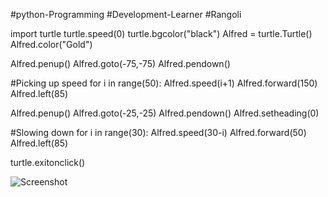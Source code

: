 #python-Programming
#Development-Learner
#Rangoli

import turtle
turtle.speed(0)
turtle.bgcolor("black")
Alfred = turtle.Turtle()
Alfred.color("Gold")

Alfred.penup()
Alfred.goto(-75,-75)
Alfred.pendown()

#Picking up speed
for i in range(50):
    Alfred.speed(i+1)
    Alfred.forward(150)
    Alfred.left(85)

Alfred.penup()
Alfred.goto(-25,-25)
Alfred.pendown()
Alfred.setheading(0)

#Slowing down
for i in range(30):
    Alfred.speed(30-i)
    Alfred.forward(50)
    Alfred.left(85)

turtle.exitonclick()

![Screenshot ](https://user-images.githubusercontent.com/116277328/197396065-c583762f-9cba-4b11-aea1-915ddc6e16dc.png)

